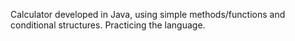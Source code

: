 Calculator developed in Java, using simple methods/functions and conditional structures. Practicing the language.
